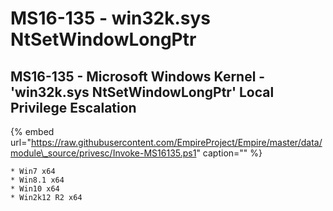 # MS16-135 - win32k.sys NtSetWindowLongPtr

## MS16-135 - Microsoft Windows Kernel - 'win32k.sys NtSetWindowLongPtr' Local Privilege Escalation

{% embed url="https://raw.githubusercontent.com/EmpireProject/Empire/master/data/module\_source/privesc/Invoke-MS16135.ps1" caption="" %}

```text
* Win7 x64
* Win8.1 x64
* Win10 x64
* Win2k12 R2 x64
```

